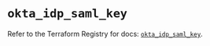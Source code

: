 # `okta_idp_saml_key`

Refer to the Terraform Registry for docs: [`okta_idp_saml_key`](https://registry.terraform.io/providers/okta/okta/4.20.0/docs/resources/idp_saml_key).

